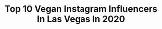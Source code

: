 ---
title: Top 10 Vegan Instagram Influencers In Las Vegas In 2020
description: >-
  Find top vegan Instagram influencers in Las Vegas in 2020. Most popular hashtags: #vegan #lasvegas #plantbased #veganeats.
platform: Instagram
profiles:
  - username: "jswainphoto"
    fullname: >-
      J|Swain
    location: "United States"
    followers: 75895
    engagement: 166
    commentsToLikes: 0.021060
    id: ck5zv2cms3gqc0i142kp1omvf
    verified: false
    hashtags: "#uncensored, #mariemadore, #seattlephotographer, #tattoos"
  - username: "icandyfitbeauty"
    fullname: >-
      Candice Carter
    location: "United States"
    followers: 234263
    engagement: 148
    commentsToLikes: 0.032577
    id: ck0w4s9xt05ux0i19vr1oz89j
    verified: true
    hashtags: "#lovequotes, #tlfapparel, #ootdfashion, #winthis"
  - username: "be_leaf_vegan"
    fullname: >-
      Be Leaf
    location: "United States"
    followers: 22059
    engagement: 157
    commentsToLikes: 0.022439
    id: ck5zjaegch8nq0i14ar7qwyc1
    verified: false
    hashtags: "#foodie, #veganfoodlovers, #vegantravel, #veganfoodspot"
  - username: "sinfullyrealvegasvegan"
    fullname: >-
      💚𝑳𝒂𝒔𝑽𝒆𝒈𝒂𝒔"𝑽𝒆𝒈𝒂𝒏"𝑳𝒊𝒇𝒆🌸𝔓𝔞𝔪𝔢𝔩𝔞 𝔐.
    location: "United States"
    followers: 19934
    engagement: 276
    commentsToLikes: 0.058186
    id: ck6uhff5o8syt0j71n6ozxt7n
    verified: false
    hashtags: "#veganlife, #hotdog, #crueltyfree, #macncheesepizza"
  - username: "siennamartinez_"
    fullname: >-
      Sienna Martinez
    location: "United States"
    followers: 4959
    engagement: 1220
    commentsToLikes: 0.030139
    id: ck0uad8f7bzof0i19rnni94t9
    verified: false
    hashtags: "#strongwomen, #guatemalan, #partnergoals, #green"
  - username: "dine365"
    fullname: >-
      Best Food to Dine in NYC NJ
    location: "United States"
    followers: 36044
    engagement: 400
    commentsToLikes: 0.153801
    id: ck14hnb9pb6m80i19gmb2q2q1
    verified: false
    hashtags: "#eeeeeats, #hummusandpita, #lunch, #cheesy"
  - username: "brinamberlee"
    fullname: >-
      Brin Amberlee
    location: "United States"
    followers: 458545
    engagement: 158
    commentsToLikes: 0.013756
    id: ck0u004wws84r0i19f65a6zny
    verified: false
    hashtags: "#futuristicfebruary, #internationalwomensday, #stayhome, #manthings"
  - username: "overthemoonmom"
    fullname: >-
      C H R I S T I A N
    location: "United States"
    followers: 20371
    engagement: 394
    commentsToLikes: 0.049904
    id: ck0tvcidhau3e0i19897z480f
    verified: false
    hashtags: "#hbtsp, #kiddietotes, #spacekid, #babygear"
  - username: "cenzol"
    fullname: >-
      CENZOL
    location: "United States"
    followers: 90607
    engagement: 150
    commentsToLikes: 0.015130
    id: ck5cjrc4tvbzx0i11dfj4frnh
    verified: false
    hashtags: "#rip, #wolford, #wce, #holidays"
  - username: "lyrahphoto"
    fullname: >-
      𝙻𝚢𝚛𝚊𝚑 𝙲𝚕𝚊𝚛𝚔 | 𝘭𝘺𝘳𝘢𝘩𝘤𝘭𝘢𝘳𝘬.𝘤𝘰𝘮
    location: "United States"
    followers: 6883
    engagement: 962
    commentsToLikes: 0.043403
    id: ck0ud0hwci0xp0i19tpwwv4uj
    verified: false
    hashtags: "#kidsloveoutdoors, #mamaswithcamera, #passionfruitdrink, #allyouneedisgoodhair"
---